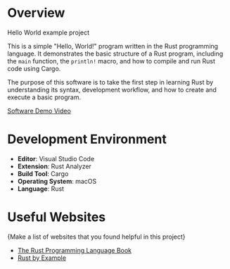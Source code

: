 # Overview

Hello World example project 

This is a simple "Hello, World!" program written in the Rust programming language. It demonstrates the basic structure of a Rust program, including the `main` function, the `println!` macro, and how to compile and run Rust code using Cargo.

The purpose of this software is to take the first step in learning Rust by understanding its syntax, development workflow, and how to create and execute a basic program.


[Software Demo Video](http://youtube.link.goes.here)

# Development Environment

- **Editor**: Visual Studio Code  
- **Extension**: Rust Analyzer  
- **Build Tool**: Cargo  
- **Operating System**: macOS 
- **Language**: Rust 

# Useful Websites

{Make a list of websites that you found helpful in this project}
* [The Rust Programming Language Book](https://doc.rust-lang.org/book/)
* [Rust by Example](https://doc.rust-lang.org/rust-by-example/)